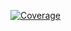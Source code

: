 [![Coverage](https://hzz-hzz.github.io/RPLetsgo-Budgetku/badges/jacoco.svg)](https://hzz-hzz.github.io/RPLetsgo-Budgetku/badges/jacoco.svg)
